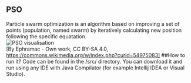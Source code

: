## PSO
Particle swarm optimization is an algorithm based on improving a set of points (population, named swarm) by iteratively calculating new position following the specific equatation. <br />
![PSO visualisation](https://upload.wikimedia.org/wikipedia/commons/e/ec/ParticleSwarmArrowsAnimation.gif) <br />
[By Ephramac - Own work, CC BY-SA 4.0, https://commons.wikimedia.org/w/index.php?curid=54975083]
##How to run it?
Code can be found in the /src/ directory. You can download it and run using any IDE with Java Compilator (for example Intellij IDEA or Visual Studio).
